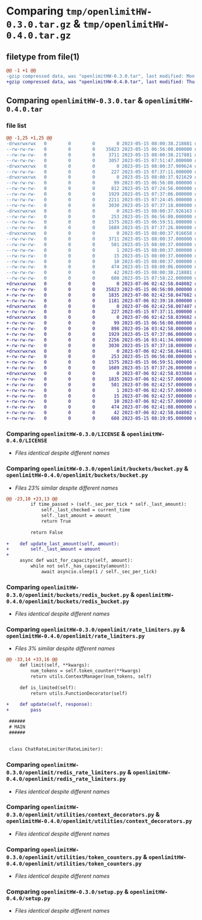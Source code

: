 # Comparing `tmp/openlimitHW-0.3.0.tar.gz` & `tmp/openlimitHW-0.4.0.tar.gz`

## filetype from file(1)

```diff
@@ -1 +1 @@
-gzip compressed data, was "openlimitHW-0.3.0.tar", last modified: Mon May 15 08:00:38 2023, max compression
+gzip compressed data, was "openlimitHW-0.4.0.tar", last modified: Thu Jul  6 02:42:58 2023, max compression
```

## Comparing `openlimitHW-0.3.0.tar` & `openlimitHW-0.4.0.tar`

### file list

```diff
@@ -1,25 +1,25 @@
-drwxrwxrwx   0        0        0        0 2023-05-15 08:00:38.218881 openlimitHW-0.3.0/
--rw-rw-rw-   0        0        0    35823 2023-05-15 06:56:00.000000 openlimitHW-0.3.0/LICENSE
--rw-rw-rw-   0        0        0     3711 2023-05-15 08:00:38.217881 openlimitHW-0.3.0/PKG-INFO
--rw-rw-rw-   0        0        0     3057 2023-05-15 07:51:47.000000 openlimitHW-0.3.0/README.md
-drwxrwxrwx   0        0        0        0 2023-05-15 08:00:37.909624 openlimitHW-0.3.0/openlimit/
--rw-rw-rw-   0        0        0      227 2023-05-15 07:37:11.000000 openlimitHW-0.3.0/openlimit/__init__.py
-drwxrwxrwx   0        0        0        0 2023-05-15 08:00:37.921629 openlimitHW-0.3.0/openlimit/buckets/
--rw-rw-rw-   0        0        0       99 2023-05-15 06:56:00.000000 openlimitHW-0.3.0/openlimit/buckets/__init__.py
--rw-rw-rw-   0        0        0      812 2023-05-15 07:24:56.000000 openlimitHW-0.3.0/openlimit/buckets/bucket.py
--rw-rw-rw-   0        0        0     1929 2023-05-15 07:37:06.000000 openlimitHW-0.3.0/openlimit/buckets/redis_bucket.py
--rw-rw-rw-   0        0        0     2211 2023-05-15 07:24:45.000000 openlimitHW-0.3.0/openlimit/rate_limiters.py
--rw-rw-rw-   0        0        0     3030 2023-05-15 07:37:18.000000 openlimitHW-0.3.0/openlimit/redis_rate_limiters.py
-drwxrwxrwx   0        0        0        0 2023-05-15 08:00:37.926163 openlimitHW-0.3.0/openlimit/utilities/
--rw-rw-rw-   0        0        0      253 2023-05-15 06:56:00.000000 openlimitHW-0.3.0/openlimit/utilities/__init__.py
--rw-rw-rw-   0        0        0     1575 2023-05-15 06:59:51.000000 openlimitHW-0.3.0/openlimit/utilities/context_decorators.py
--rw-rw-rw-   0        0        0     1689 2023-05-15 07:37:26.000000 openlimitHW-0.3.0/openlimit/utilities/token_counters.py
-drwxrwxrwx   0        0        0        0 2023-05-15 08:00:37.916658 openlimitHW-0.3.0/openlimitHW.egg-info/
--rw-rw-rw-   0        0        0     3711 2023-05-15 08:00:37.000000 openlimitHW-0.3.0/openlimitHW.egg-info/PKG-INFO
--rw-rw-rw-   0        0        0      501 2023-05-15 08:00:37.000000 openlimitHW-0.3.0/openlimitHW.egg-info/SOURCES.txt
--rw-rw-rw-   0        0        0        1 2023-05-15 08:00:37.000000 openlimitHW-0.3.0/openlimitHW.egg-info/dependency_links.txt
--rw-rw-rw-   0        0        0       15 2023-05-15 08:00:37.000000 openlimitHW-0.3.0/openlimitHW.egg-info/requires.txt
--rw-rw-rw-   0        0        0       10 2023-05-15 08:00:37.000000 openlimitHW-0.3.0/openlimitHW.egg-info/top_level.txt
--rw-rw-rw-   0        0        0      474 2023-05-15 08:00:06.000000 openlimitHW-0.3.0/pyproject.toml
--rw-rw-rw-   0        0        0       42 2023-05-15 08:00:38.218881 openlimitHW-0.3.0/setup.cfg
--rw-rw-rw-   0        0        0      608 2023-05-15 07:58:22.000000 openlimitHW-0.3.0/setup.py
+drwxrwxrwx   0        0        0        0 2023-07-06 02:42:58.048082 openlimitHW-0.4.0/
+-rw-rw-rw-   0        0        0    35823 2023-05-15 06:56:00.000000 openlimitHW-0.4.0/LICENSE
+-rw-rw-rw-   0        0        0     1835 2023-07-06 02:42:58.047082 openlimitHW-0.4.0/PKG-INFO
+-rw-rw-rw-   0        0        0     1181 2023-07-06 02:39:10.000000 openlimitHW-0.4.0/README.md
+drwxrwxrwx   0        0        0        0 2023-07-06 02:42:58.007407 openlimitHW-0.4.0/openlimit/
+-rw-rw-rw-   0        0        0      227 2023-05-15 07:37:11.000000 openlimitHW-0.4.0/openlimit/__init__.py
+drwxrwxrwx   0        0        0        0 2023-07-06 02:42:58.039082 openlimitHW-0.4.0/openlimit/buckets/
+-rw-rw-rw-   0        0        0       99 2023-05-15 06:56:00.000000 openlimitHW-0.4.0/openlimit/buckets/__init__.py
+-rw-rw-rw-   0        0        0      898 2023-05-16 03:42:58.000000 openlimitHW-0.4.0/openlimit/buckets/bucket.py
+-rw-rw-rw-   0        0        0     1929 2023-05-15 07:37:06.000000 openlimitHW-0.4.0/openlimit/buckets/redis_bucket.py
+-rw-rw-rw-   0        0        0     2256 2023-05-16 03:41:34.000000 openlimitHW-0.4.0/openlimit/rate_limiters.py
+-rw-rw-rw-   0        0        0     3030 2023-05-15 07:37:18.000000 openlimitHW-0.4.0/openlimit/redis_rate_limiters.py
+drwxrwxrwx   0        0        0        0 2023-07-06 02:42:58.044081 openlimitHW-0.4.0/openlimit/utilities/
+-rw-rw-rw-   0        0        0      253 2023-05-15 06:56:00.000000 openlimitHW-0.4.0/openlimit/utilities/__init__.py
+-rw-rw-rw-   0        0        0     1575 2023-05-15 06:59:51.000000 openlimitHW-0.4.0/openlimit/utilities/context_decorators.py
+-rw-rw-rw-   0        0        0     1689 2023-05-15 07:37:26.000000 openlimitHW-0.4.0/openlimit/utilities/token_counters.py
+drwxrwxrwx   0        0        0        0 2023-07-06 02:42:58.033084 openlimitHW-0.4.0/openlimitHW.egg-info/
+-rw-rw-rw-   0        0        0     1835 2023-07-06 02:42:57.000000 openlimitHW-0.4.0/openlimitHW.egg-info/PKG-INFO
+-rw-rw-rw-   0        0        0      501 2023-07-06 02:42:57.000000 openlimitHW-0.4.0/openlimitHW.egg-info/SOURCES.txt
+-rw-rw-rw-   0        0        0        1 2023-07-06 02:42:57.000000 openlimitHW-0.4.0/openlimitHW.egg-info/dependency_links.txt
+-rw-rw-rw-   0        0        0       15 2023-07-06 02:42:57.000000 openlimitHW-0.4.0/openlimitHW.egg-info/requires.txt
+-rw-rw-rw-   0        0        0       10 2023-07-06 02:42:57.000000 openlimitHW-0.4.0/openlimitHW.egg-info/top_level.txt
+-rw-rw-rw-   0        0        0      474 2023-07-06 02:41:08.000000 openlimitHW-0.4.0/pyproject.toml
+-rw-rw-rw-   0        0        0       42 2023-07-06 02:42:58.048082 openlimitHW-0.4.0/setup.cfg
+-rw-rw-rw-   0        0        0      608 2023-05-15 08:19:05.000000 openlimitHW-0.4.0/setup.py
```

### Comparing `openlimitHW-0.3.0/LICENSE` & `openlimitHW-0.4.0/LICENSE`

 * *Files identical despite different names*

### Comparing `openlimitHW-0.3.0/openlimit/buckets/bucket.py` & `openlimitHW-0.4.0/openlimit/buckets/bucket.py`

 * *Files 23% similar despite different names*

```diff
@@ -23,10 +23,13 @@
         if time_passed > (self._sec_per_tick * self._last_amount):
             self._last_checked = current_time
             self._last_amount = amount
             return True
         
         return False
     
+    def update_last_amount(self, amount):
+        self._last_amount = amount
+        
     async def wait_for_capacity(self, amount):
         while not self._has_capacity(amount):
             await asyncio.sleep(1 / self._sec_per_tick)
```

### Comparing `openlimitHW-0.3.0/openlimit/buckets/redis_bucket.py` & `openlimitHW-0.4.0/openlimit/buckets/redis_bucket.py`

 * *Files identical despite different names*

### Comparing `openlimitHW-0.3.0/openlimit/rate_limiters.py` & `openlimitHW-0.4.0/openlimit/rate_limiters.py`

 * *Files 3% similar despite different names*

```diff
@@ -33,14 +33,16 @@
     def limit(self, **kwargs):
         num_tokens = self.token_counter(**kwargs)
         return utils.ContextManager(num_tokens, self)
     
     def is_limited(self):
         return utils.FunctionDecorator(self)
 
+    def update(self, response):
+        pass
 
 ######
 # MAIN
 ######
 
 
 class ChatRateLimiter(RateLimiter):
```

### Comparing `openlimitHW-0.3.0/openlimit/redis_rate_limiters.py` & `openlimitHW-0.4.0/openlimit/redis_rate_limiters.py`

 * *Files identical despite different names*

### Comparing `openlimitHW-0.3.0/openlimit/utilities/context_decorators.py` & `openlimitHW-0.4.0/openlimit/utilities/context_decorators.py`

 * *Files identical despite different names*

### Comparing `openlimitHW-0.3.0/openlimit/utilities/token_counters.py` & `openlimitHW-0.4.0/openlimit/utilities/token_counters.py`

 * *Files identical despite different names*

### Comparing `openlimitHW-0.3.0/setup.py` & `openlimitHW-0.4.0/setup.py`

 * *Files identical despite different names*

